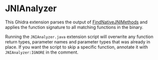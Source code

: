 # JNIAnalyzer

This Ghidra extension parses the output of
[FindNativeJNIMethods][FindNativeJNIMethods] and applies the function signature
to all matching functions in the binary.

Running the `JNIAnalyzer.java` extension script will overwrite any function
return types, parameter names and parameter types that was already in place.
If you want the script to skip a specific function, annotate it with
`JNIAnalyzer:IGNORE` in the comment.

[FindNativeJNIMethods]: https://github.com/Ayrx/FindNativeJNIMethods
